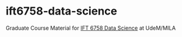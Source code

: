 # ift6758-data-science
Graduate Course Material for [IFT 6758 Data Science](https://ift6758.github.io) at UdeM/MILA


